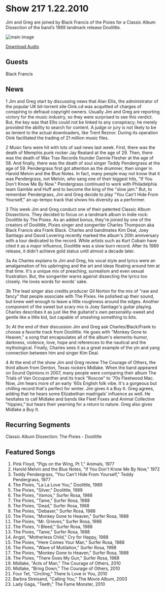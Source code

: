 # Show 217 1.22.2010
Jim and Greg are joined by Black Francis of the Pixies for a Classic Album Dissection of the band’s 1989 landmark release Doolittle.

![main image](http://www.soundopinions.org/images/2010/blackfrancis.jpg)

[Download Audio](http://audio.soundopinions.org/streams/2010/01/so_20100122.m3u)

## Guests
Black Francis

## News
1 Jim and Greg start by discussing news that Alan Ellis, the administrator of the popular UK bit-torrent site Oink.cd was acquitted of charges of conspiring to defraud copyright owners. Usually Jim and Greg are reporting victory for the music industry, so they were surprised to see this verdict. But, the key was that Ellis could not be linked to any conspiracy; he merely provided the ability to search for content. A judge or jury is not likely to be as lenient to the actual downloaders, like Trent Reznor. During its operation Oink facilitated the trading of 21 million music files.

2 Music fans were hit with lots of sad news last week. First, there was the death of Memphis punk rocker Jay Reatard at the age of 29. Then, there was the death of Wax Trax Records founder Dannie Flesher at the age of 58. And finally, there was the death of soul singer Teddy Pendergrass at the age of 59. Pendergrass first got attention as the drummer, then singer in Harold Melvin and the Blue Notes. In fact, many people may not know that it was Pendergrass, not Melvin, who sang one of their biggest hits, "If You Don't Know Me By Now." Pendergrass continued to work with Philadelphia team Gamble and Huff and to become the king of the "slow jam." But, to remember Pendergrass, Jim and Greg decide to play "You Can't Hide From Yourself," an up-tempo track that shows his diversity as a performer.

3 This week Jim and Greg conduct one of their patented Classic Album Dissections. They decided to focus on a landmark album in indie rock: Doolittle by The Pixies. As an added bonus, they're joined by one of the creators of Doolittle, Pixies singer and songwriter Charles Thompson aka Black Francis aka Frank Black. Charles and bandmates Kim Deal, Joey Santiago and David Lovering recently marked the album's 20th anniversary with a tour dedicated to the record. While artists such as Kurt Cobain have cited it as a major influence, Doolittle was a slow burn record. After its 1989 release, it didn't achieve gold status until almost a decade later.

3a As Charles explains to Jim and Greg, his vocal style and lyrics were an amalgamation of his upbringing and the art and ideas floating around him at that time. It's a unique mix of preaching, surrealism and even sexual frustration. But, the songwriter warns against dissecting the lyrics too closely. He loves words for words' sake.

3b The lead singer also credits producer Gil Norton for the mix of "raw and fancy" that people associate with The Pixies. He polished up their sound, but knew well enough to leave a little roughness around the edges. Another component of the sweet but scary mix is Joey Santiago's guitar playing. Charles describes it as just like the guitarist's own personality-sweet and gentle like a little kid, but capable of smashing something to bits.

3c At the end of their discussion Jim and Greg ask Charles/Black/Frank to choose a favorite track from Doolittle. He goes with "Monkey Gone to Heaven," a song that encapsulates all of the album's elements-humor, darkness, violence, love, hope and references to the nautical and the mythological. Finally, Charles sees it as a great example of the yin and yang connection between him and singer Kim Deal.

4 At the end of the show Jim and Greg review The Courage of Others, the third album from Denton, Texas rockers Midlake. When the band appeared on Sound Opinions in 2007, many people were comparing their album The Trials of Van Occupanther and its track "Roscoe" to '70s Fleetwood Mac. Now, Jim hears more of an early '60s English folk vibe. It's a gorgeous but chilling record that's perfect for winter. Jim gives it a Buy It. Greg agrees, adding that he hears some Elizabethan madrigals' influence as well. He hesitates to call Midlake and bands like Fleet Foxes and Animal Collective "hippies," but hears their yearning for a return to nature. Greg also gives Midlake a Buy It.

## Recurring Segments
Classic Album Dissection: The Pixies - Doolittle

## Featured Songs
1. Pink Floyd, "Pigs on the Wing, Pt 1," Animals, 1977
2. Harold Melvin and the Blue Notes, "If You Don't Know Me By Now," 1972
3. Teddy Pendergrass, "You Can't Hide From Yourself," Teddy Pendergrass, 1977
4. The Pixies, "La La Love You," Doolittle, 1989
5. The Pixies, "Silver," Doolittle, 1989
6. The Pixies, "Vamos," Surfer Rosa, 1988
7. The Pixies, "Tame," Surfer Rosa, 1988
8. The Pixies, "Dead," Surfer Rosa, 1988
9. The Pixies, "Debaser," Surfer Rosa, 1988
10. The Pixies, "Monkey Gone to Heaven," Surfer Rosa, 1988
11. The Pixies, "Mr. Grieves," Surfer Rosa, 1988
12. The Pixies, "I Bleed," Surfer Rosa, 1988
13. The Pixies, "Tame," Surfer Rosa, 1988
14. Angst, "Motherless Child," Cry for Happy, 1988
15. The Pixies, "Here Comes Your Man," Surfer Rosa, 1988
16. The Pixies, "Wave of Mutilation," Surfer Rosa, 1988
17. The Pixies, "Monkey Gone to Heaven," Surfer Rosa, 1988
18. The Pixies, "There Goes My Gun," Surfer Rosa, 1988
19. Midlake, "Acts of Man," The Courage of Others, 2010
20. Midlake, "Bring Down," The Courage of Others, 2010
21. Four Tet, "Circling," There Is Love in You, 2010
22. Barbra Streisand, "Calling You," The Movie Album, 2003
23. Lady Gaga, "Teeth," The Fame Monster, 2010
